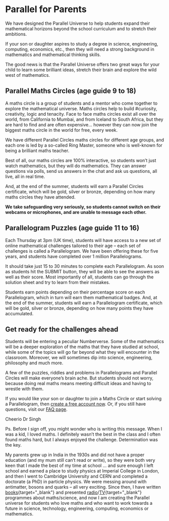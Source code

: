 # Parallel for Parents

We have designed the Parallel Universe to help students expand their mathematical horizons beyond the school curriculum and to stretch their ambitions.

If your son or daughter aspires to study a degree in science, engineering, computing, economics, etc., then they will need a strong background in mathematics and mathematical thinking skills.

The good news is that the Parallel Universe offers two great ways for your child to learn some brilliant ideas, stretch their brain and explore the wild west of mathematics.

## Parallel Maths Circles (age guide 9 to 18)

A maths circle is a group of students and a mentor who come together to explore the mathematical universe. Maths circles help to build #curiosity, creativity, logic and tenacity. Face to face maths circles exist all over the world, from California to Mumbai, and from Iceland to South Africa, but they are hard to find and are often expensive... however they can now join the biggest maths circle in the world for free, every week.

We have different Parallel Circles maths circles for different age groups, and each one is led by a so-called Ring Master, someone who is well-known for being a brilliant maths teacher.

Best of all, our maths circles are 100% interactive, so students won’t just watch mathematics, but they will do mathematics. They can answer questions via polls, send us answers in the chat and ask us questions, all live, all in real time.

And, at the end of the summer, students will earn a Parallel Circles certificate, which will be gold, silver or bronze, depending on how many maths circles they have attended.

__We take safeguarding very seriously, so students cannot switch on their webcams or microphones, and are unable to message each other.__


## Parallelogram Puzzles (age guide 11 to 16)

Each Thursday at 3pm (UK time), students will have access to a new set of online mathematical challenges tailored to their age – each set of challenges is called a Parallelogram. We have been offering these for five years, and students have completed over 1 million Parallelograms.

It should take just 15 to 30 minutes to complete each Parallelogram. As soon as students hit the SUBMIT button, they will be able to see the answers as well as their score. Most importantly of all, students can go through the solution sheet and try to learn from their mistakes.

Students earn points depending on their percentage score on each Parallelogram, which in turn will earn them mathematical badges. And, at the end of the summer, students will earn a Parallelogram certificate, which will be gold, silver or bronze, depending on how many points they have accumulated.

## Get ready for the challenges ahead

Students will be entering a peculiar Numberverse. Some of the mathematics will be a deeper exploration of the maths that they have studied at school, while some of the topics will go far beyond what they will encounter in the classroom. Moreover, we will sometimes dip into science, engineering, philosophy and much more.

A few of the puzzles, riddles and problems in Parallelograms and Parallel Circles will make everyone’s brain ache. But students should not worry, because doing real maths means meeting difficult ideas and having to wrestle with them.

If you would like your son or daughter to join a Maths Circle or start solving a Parallelogram, then  [create a free account now](/signup). Or, if you still have questions, visit our [FAQ page](/?faqs).

Cheerio
Dr Singh

Ps. Before I sign off, you might wonder who is writing this message. When I was a kid, I loved maths. I definitely wasn’t the best in the class and I often found maths hard, but I always enjoyed the challenge. Determination was the key.

My parents grew up in India in the 1930s and did not have a proper education (and my mum still can’t read or write), so they were both very keen that I made the best of my time at school … and sure enough I left school and earned a place to study physics at Imperial College in London, and then I went to Cambridge University and CERN and completed a doctorate (a PhD) in particle physics. We were messing around with antimatter, bosons and quarks – all very exciting. Since then, I have written [books](https://www.amazon.co.uk/Books-Simon-Singh/s?rh=n%3A266239%2Cp_27%3ASimon+Singh){target="_blank"}  and presented [radio](https://www.bbc.co.uk/programmes/p00cl73s/episodes/player)/[TV](https://www.youtube.com/watch?v=qzyvc3v27Qo&ab_channel=VHSVideovault){target="_blank"}  programmes about maths/science, and now I am creating the Parallel universe for students who love maths and who want to work towards a future in science, technology, engineering, computing, economics or mathematics.
